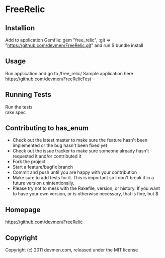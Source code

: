 # FreeRelic

## Installion
Add to application Gemfile:
    gem "free_relic", :git => "https://github.com/devmen/FreeRelic.git"
and run
    $ bundle install

## Usage
Run application and go to /free_relic/
Sample application here https://github.com/devmen/FreeRelicTest

## Running Tests 
Run the tests   
    rake spec

## Contributing to has_enum
* Check out the latest master to make sure the feature hasn't been implemented or the bug hasn't been fixed yet
* Check out the issue tracker to make sure someone already hasn't requested it and/or contributed it
* Fork the project
* Start a feature/bugfix branch
* Commit and push until you are happy with your contribution
* Make sure to add tests for it. This is important so I don't break it in a future version unintentionally.
* Please try not to mess with the Rakefile, version, or history. If you want to have your own version, or is otherwise necessary, that is fine, but $
        
## Homepage
https://github.com/devmen/FreeRelic

## Copyright
Copyright (c) 2011 devmen.com, released under the MIT license
